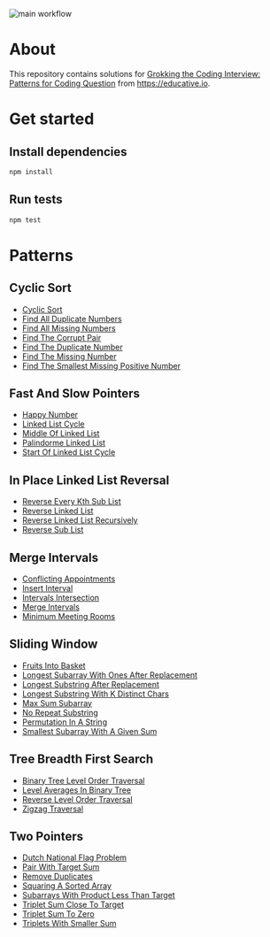 ![main workflow](https://github.com/teimurjan/educative-grokking-coding-interview/actions/workflows/main.yml/badge.svg)

# About

This repository contains solutions for [Grokking the Coding Interview: Patterns for Coding Question](https://www.educative.io/courses/grokking-the-coding-interview) from https://educative.io.

# Get started

## Install dependencies

```sh
npm install
```

## Run tests

```sh
npm test
```

# Patterns

## Cyclic Sort

* [Cyclic Sort](/src/patterns/cyclic-sort/cyclic-sort/cyclic-sort.js)
* [Find All Duplicate Numbers](/src/patterns/cyclic-sort/find-all-duplicate-numbers/find-all-duplicate-numbers.js)
* [Find All Missing Numbers](/src/patterns/cyclic-sort/find-all-missing-numbers/find-all-missing-numbers.js)
* [Find The Corrupt Pair](/src/patterns/cyclic-sort/find-the-corrupt-pair/find-the-corrupt-pair.js)
* [Find The Duplicate Number](/src/patterns/cyclic-sort/find-the-duplicate-number/find-the-duplicate-number.js)
* [Find The Missing Number](/src/patterns/cyclic-sort/find-the-missing-number/find-the-missing-number.js)
* [Find The Smallest Missing Positive Number](/src/patterns/cyclic-sort/find-the-smallest-missing-positive-number/find-the-smallest-missing-positive-number.js)

## Fast And Slow Pointers

* [Happy Number](/src/patterns/fast-and-slow-pointers/happy-number/happy-number.js)
* [Linked List Cycle](/src/patterns/fast-and-slow-pointers/linked-list-cycle/linked-list-cycle.js)
* [Middle Of Linked List](/src/patterns/fast-and-slow-pointers/middle-of-linked-list/middle-of-linked-list.js)
* [Palindorme Linked List](/src/patterns/fast-and-slow-pointers/palindorme-linked-list/palindorme-linked-list.js)
* [Start Of Linked List Cycle](/src/patterns/fast-and-slow-pointers/start-of-linked-list-cycle/start-of-linked-list-cycle.js)

## In Place Linked List Reversal

* [Reverse Every Kth Sub List](/src/patterns/in-place-linked-list-reversal/reverse-every-kth-sub-list/reverse-every-kth-sub-list.js)
* [Reverse Linked List](/src/patterns/in-place-linked-list-reversal/reverse-linked-list/reverse-linked-list.js)
* [Reverse Linked List Recursively](/src/patterns/in-place-linked-list-reversal/reverse-linked-list-recursively/reverse-linked-list-recursively.js)
* [Reverse Sub List](/src/patterns/in-place-linked-list-reversal/reverse-sub-list/reverse-sub-list.js)

## Merge Intervals

* [Conflicting Appointments](/src/patterns/merge-intervals/conflicting-appointments/conflicting-appointments.js)
* [Insert Interval](/src/patterns/merge-intervals/insert-interval/insert-interval.js)
* [Intervals Intersection](/src/patterns/merge-intervals/intervals-intersection/intervals-intersection.js)
* [Merge Intervals](/src/patterns/merge-intervals/merge-intervals/merge-intervals.js)
* [Minimum Meeting Rooms](/src/patterns/merge-intervals/minimum-meeting-rooms/minimum-meeting-rooms.js)

## Sliding Window

* [Fruits Into Basket](/src/patterns/sliding-window/fruits-into-basket/fruits-into-basket.js)
* [Longest Subarray With Ones After Replacement](/src/patterns/sliding-window/longest-subarray-with-ones-after-replacement/longest-subarray-with-ones-after-replacement.js)
* [Longest Substring After Replacement](/src/patterns/sliding-window/longest-substring-after-replacement/longest-substring-after-replacement.js)
* [Longest Substring With K Distinct Chars](/src/patterns/sliding-window/longest-substring-with-k-distinct-chars/longest-substring-with-k-distinct-chars.js)
* [Max Sum Subarray](/src/patterns/sliding-window/max-sum-subarray/max-sum-subarray.js)
* [No Repeat Substring](/src/patterns/sliding-window/no-repeat-substring/no-repeat-substring.js)
* [Permutation In A String](/src/patterns/sliding-window/permutation-in-a-string/permutation-in-a-string.js)
* [Smallest Subarray With A Given Sum](/src/patterns/sliding-window/smallest-subarray-with-a-given-sum/smallest-subarray-with-a-given-sum.js)

## Tree Breadth First Search

* [Binary Tree Level Order Traversal](/src/patterns/tree-breadth-first-search/binary-tree-level-order-traversal/binary-tree-level-order-traversal.js)
* [Level Averages In Binary Tree](/src/patterns/tree-breadth-first-search/level-averages-in-binary-tree/level-averages-in-binary-tree.js)
* [Reverse Level Order Traversal](/src/patterns/tree-breadth-first-search/reverse-level-order-traversal/reverse-level-order-traversal.js)
* [Zigzag Traversal](/src/patterns/tree-breadth-first-search/zigzag-traversal/zigzag-traversal.js)

## Two Pointers

* [Dutch National Flag Problem](/src/patterns/two-pointers/dutch-national-flag-problem/dutch-national-flag-problem.js)
* [Pair With Target Sum](/src/patterns/two-pointers/pair-with-target-sum/pair-with-target-sum.js)
* [Remove Duplicates](/src/patterns/two-pointers/remove-duplicates/remove-duplicates.js)
* [Squaring A Sorted Array](/src/patterns/two-pointers/squaring-a-sorted-array/squaring-a-sorted-array.js)
* [Subarrays With Product Less Than Target](/src/patterns/two-pointers/subarrays-with-product-less-than-target/subarrays-with-product-less-than-target.js)
* [Triplet Sum Close To Target](/src/patterns/two-pointers/triplet-sum-close-to-target/triplet-sum-close-to-target.js)
* [Triplet Sum To Zero](/src/patterns/two-pointers/triplet-sum-to-zero/triplet-sum-to-zero.js)
* [Triplets With Smaller Sum](/src/patterns/two-pointers/triplets-with-smaller-sum/triplets-with-smaller-sum.js)

  
